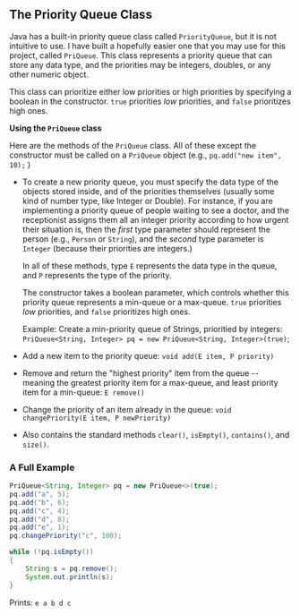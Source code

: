## The Priority Queue Class

Java has a built-in priority queue class called `PriorityQueue`, but it is not intuitive to use.  I have built a hopefully easier one that you may use for this project, called `PriQueue`.  This class represents a priority queue that can store any data type, and the priorities may be integers, doubles, or any other numeric object.

This class can prioritize either low priorities or high priorities by specifying a boolean in the constructor. `true` priorities *low* priorities, and `false` prioritizes high ones.

**Using the `PriQueue` class**

Here are the methods of the `PriQueue` class.  All of these except the constructor must be called on a `PriQueue` object (e.g., `pq.add("new item", 10);` )

- To create a new priority queue, you must specify the data type of the objects stored inside, and of the priorities themselves (usually some kind of number type, like Integer or Double).  For instance, if you are implementing a priority queue of people waiting to see a doctor, and the receptionist assigns them all an integer priority according to how urgent their situation is, then the *first* type parameter should represent the person (e.g., `Person` or `String`), and the *second* type parameter is `Integer` (because their priorities are integers.)

  In all of these methods, type `E` represents the data type in the queue, and `P` represents the type of the priority.

  The constructor takes a boolean parameter, which controls whether this priority queue represents a min-queue or a max-queue.  `true` priorities *low* priorities, and `false` prioritizes high ones. 

  Example: Create a min-priority queue of Strings, prioritied by integers:
  `PriQueue<String, Integer> pq = new PriQueue<String, Integer>(true)`;

- Add a new item to the priority queue:
  `void add(E item, P priority)`

- Remove and return the "highest priority" item from the queue -- meaning the greatest priority item for a max-queue, and least priority item for a min-queue:
  `E remove()`

- Change the priority of an item already in the queue:
  `void changePriority(E item, P newPriority)`

- Also contains the standard methods `clear()`, `isEmpty()`, `contains()`, and `size()`.

### A Full Example

```java
PriQueue<String, Integer> pq = new PriQueue<>(true);
pq.add("a", 5);
pq.add("b", 6);
pq.add("c", 4);
pq.add("d", 8);
pq.add("e", 1);
pq.changePriority("c", 100);

while (!pq.isEmpty())
{
    String s = pq.remove();
    System.out.println(s);
}
```

Prints: `e a b d c`